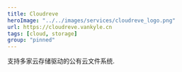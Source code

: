 ```yaml
---
title: Cloudreve
heroImage: "../../images/services/cloudreve_logo.png"
url: https://cloudreve.vankyle.cn
tags: [cloud, storage]
group: "pinned"
---
```

支持多家云存储驱动的公有云文件系统.